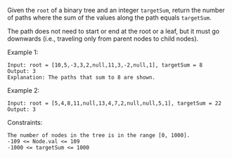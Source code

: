 Given the `root` of a binary tree and an integer `targetSum`, return the number of paths where the sum of the values along the path equals `targetSum`.

The path does not need to start or end at the root or a leaf, but it must go downwards (i.e., traveling only from parent nodes to child nodes).

 

Example 1:
```
Input: root = [10,5,-3,3,2,null,11,3,-2,null,1], targetSum = 8
Output: 3
Explanation: The paths that sum to 8 are shown.

```

Example 2:
```
Input: root = [5,4,8,11,null,13,4,7,2,null,null,5,1], targetSum = 22
Output: 3
``` 

Constraints:
```
The number of nodes in the tree is in the range [0, 1000].
-109 <= Node.val <= 109
-1000 <= targetSum <= 1000
```